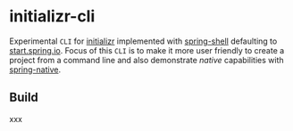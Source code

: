# initializr-cli
Experimental `CLI` for [initializr](https://github.com/spring-io/initializr) implemented with [spring-shell](https://github.com/spring-projects/spring-shell) defaulting to [start.spring.io](https://start.spring.io). Focus of this `CLI` is to make it more user friendly to create a project from a command line and also demonstrate _native_ capabilities with [spring-native](https://github.com/spring-projects-experimental/spring-native).

## Build
xxx
